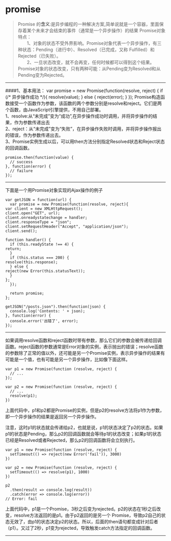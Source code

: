 # promise
> Promise 的**含义**:是异步编程的一种解决方案,简单说就是一个容器，里面保存着某个未来才会结束的事件（通常是一个异步操作）的结果
> Promise对象特点：</br>
> 　　1、对象的状态不受外界影响。Promise对象代表一个异步操作，有三种状态：Pending（进行中）、Resolved（已完成，又称 Fulfilled）和Rejected（已失败）。</br>
> 　　2、一旦状态改变，就不会再变，任何时候都可以得到这个结果。Promise对象的状态改变，只有两种可能：从Pending变为Resolved和从Pending变为Rejected。

----------

####1、基本用法：
    var promise = new Promise(function(resolve, reject) {
      if (/* 异步操作成功 */){
    	resolve(value);
      } else {
      	reject(error);
      }
    });
Promise构造函数接受一个函数作为参数，该函数的两个参数分别是resolve和reject。它们是两个函数，由JavaScript引擎提供，不用自己部署。</br>
1、resolve:从“未完成”变为“成功”,在异步操作成功时调用，并将异步操作的结果，作为参数传递出去<br>
2、reject：从“未完成”变为“失败”，在异步操作失败时调用，并将异步操作报出的错误，作为参数传递出去。<br>
3、Promise实例生成以后，可以用then方法分别指定Resolved状态和Reject状态的回调函数。<br>

    promise.then(function(value) {
      // success
    }, function(error) {
      // failure
    });

----------
下面是一个用Promise对象实现的Ajax操作的例子

    var getJSON = function(url) {
      var promise = new Promise(function(resolve, reject){
    var client = new XMLHttpRequest();
    client.open("GET", url);
    client.onreadystatechange = handler;
    client.responseType = "json";
    client.setRequestHeader("Accept", "application/json");
    client.send();
    
    function handler() {
      if (this.readyState !== 4) {
    return;
      }
      if (this.status === 200) {
    resolve(this.response);
      } else {
    reject(new Error(this.statusText));
      }
    };
      });
    
      return promise;
    };
    
    getJSON("/posts.json").then(function(json) {
      console.log('Contents: ' + json);
    }, function(error) {
      console.error('出错了', error);
    });

----------
如果调用resolve函数和reject函数时带有参数，那么它们的参数会被传递给回调函数。reject函数的参数通常是Error对象的实例，表示抛出的错误；resolve函数的参数除了正常的值以外，还可能是另一个Promise实例，表示异步操作的结果有可能是一个值，也有可能是另一个异步操作，比如像下面这样。

    var p1 = new Promise(function (resolve, reject) {
      // ...
    });
    
    var p2 = new Promise(function (resolve, reject) {
      // ...
      resolve(p1);
    })
上面代码中，p1和p2都是Promise的实例，但是p2的resolve方法将p1作为参数，即一个异步操作的结果是返回另一个异步操作。

注意，这时p1的状态就会传递给p2，也就是说，p1的状态决定了p2的状态。如果p1的状态是Pending，那么p2的回调函数就会等待p1的状态改变；如果p1的状态已经是Resolved或者Rejected，那么p2的回调函数将会立刻执行。

    var p1 = new Promise(function (resolve, reject) {
      setTimeout(() => reject(new Error('fail')), 3000)
    })
    
    var p2 = new Promise(function (resolve, reject) {
      setTimeout(() => resolve(p1), 1000)
    })
    
    p2
      .then(result => console.log(result))
      .catch(error => console.log(error))
    // Error: fail

上面代码中，p1是一个Promise，3秒之后变为rejected。p2的状态在1秒之后改变，resolve方法返回的是p1。由于p2返回的是另一个 Promise，导致p2自己的状态无效了，由p1的状态决定p2的状态。所以，后面的then语句都变成针对后者（p1）。又过了2秒，p1变为rejected，导致触发catch方法指定的回调函数。

----------
